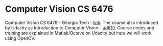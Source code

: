 # Computer Vision CS 6476
Computer Vision CS 6476 - Georgia Tech - [link](https://www.cc.gatech.edu/~hays/compvision/).
The course also introduced by Udacity as Introduction to Computer Vision - [ud810](https://www.udacity.com/course/introduction-to-computer-vision--ud810).
Course codes and training are explained in Matlab/Octave on Udacity but here we will work using OpenCV.